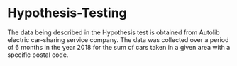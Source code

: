 # Hypothesis-Testing
The data being described in the Hypothesis test is obtained from Autolib electric car-sharing service company. The data was collected over a period of 6 months in the year 2018 for the sum of cars taken in a given area with a specific postal code.
